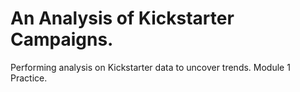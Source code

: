 # An Analysis of Kickstarter Campaigns.
Performing analysis on Kickstarter data to uncover trends. Module 1 Practice.
